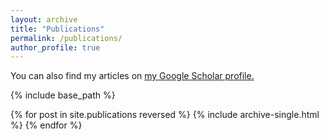 ```yaml
---
layout: archive
title: "Publications"
permalink: /publications/
author_profile: true
---
```

You can also find my articles on <u><a href="https://scholar.google.com/citations?user=DR4WkTsAAAAJ&hl=en&oi=ao">my Google Scholar profile</a>.</u>

{% include base_path %}

{% for post in site.publications reversed %}
  {% include archive-single.html %}
{% endfor %}
